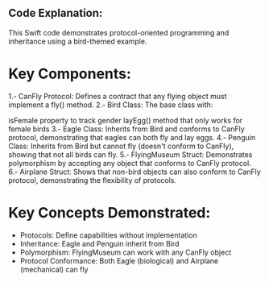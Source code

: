 ## Code Explanation:

This Swift code demonstrates protocol-oriented programming and inheritance using a bird-themed example.

# Key Components:

1.- CanFly Protocol: Defines a contract that any flying object must implement a fly() method.
2.- Bird Class: The base class with:

isFemale property to track gender
layEgg() method that only works for female birds
3.- Eagle Class: Inherits from Bird and conforms to CanFly protocol, demonstrating that eagles can both fly and lay eggs.
4.- Penguin Class: Inherits from Bird but cannot fly (doesn't conform to CanFly), showing that not all birds can fly.
5.- FlyingMuseum Struct: Demonstrates polymorphism by accepting any object that conforms to CanFly protocol.
6.- Airplane Struct: Shows that non-bird objects can also conform to CanFly protocol, demonstrating the flexibility of protocols.

# Key Concepts Demonstrated:

- Protocols: Define capabilities without implementation
- Inheritance: Eagle and Penguin inherit from Bird
- Polymorphism: FlyingMuseum can work with any CanFly object
- Protocol Conformance: Both Eagle (biological) and Airplane (mechanical) can fly
